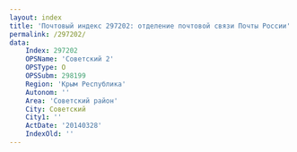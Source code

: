 ```yaml
---
layout: index
title: 'Почтовый индекс 297202: отделение почтовой связи Почты России'
permalink: /297202/
data:
    Index: 297202
    OPSName: 'Советский 2'
    OPSType: О
    OPSSubm: 298199
    Region: 'Крым Республика'
    Autonom: ''
    Area: 'Советский район'
    City: Советский
    City1: ''
    ActDate: '20140328'
    IndexOld: ''
---
```

